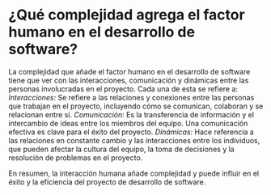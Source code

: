 # ¿Qué complejidad agrega el factor humano en el desarrollo de software?

La complejidad que añade el factor humano en el desarrollo de software tiene que ver con las interacciones, comunicación y dinámicas entre las personas involucradas en el proyecto. Cada una de esta se refiere a:
*Interacciones:* Se refiere a las relaciones y conexiones entre las personas que trabajan en el proyecto, incluyendo cómo se comunican, colaboran y se relacionan entre sí.
*Comunicación:* Es la transferencia de información y el intercambio de ideas entre los miembros del equipo. Una comunicación efectiva es clave para el éxito del proyecto.
*Dinámicas:* Hace referencia a las relaciones en constante cambio y las interacciones entre los individuos, que pueden afectar la cultura del equipo, la toma de decisiones y la resolución de problemas en el proyecto.

En resumen, la interacción humana añade complejidad y puede influir en el éxito y la eficiencia del proyecto de desarrollo de software.